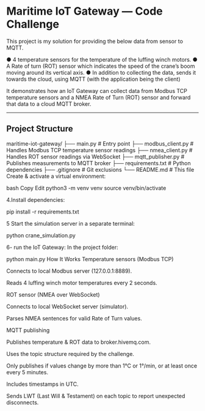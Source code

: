 # Maritime IoT Gateway — Code Challenge

This project is my solution for providing the below data from sensor to MQTT. 

● 4 temperature sensors for the temperature of the luffing winch motors.
● A Rate of turn (ROT) sensor which indicates the speed of the crane’s boom moving around its
vertical axis.
● In addition to collecting the data, sends it towards the cloud, using MQTT (with the application
being the client)
 
It demonstrates how an IoT Gateway can collect data from Modbus TCP temperature sensors and a NMEA Rate of Turn (ROT) sensor and forward that data to a cloud MQTT broker.

---

## **Project Structure**
maritime-iot-gateway/
├── main.py # Entry point
├── modbus_client.py # Handles Modbus TCP temperature sensor readings
├── nmea_client.py # Handles ROT sensor readings via WebSocket
├── mqtt_publisher.py # Publishes measurements to MQTT broker
├── requirements.txt # Python dependencies
├── .gitignore # Git exclusions
└── README.md # This file
Create & activate a virtual environment:

bash
Copy
Edit
python3 -m venv venv
source venv/bin/activate

4.Install dependencies:

pip install -r requirements.txt

5 Start the simulation server in a separate terminal:

python crane_simulation.py

6- run the IoT Gateway:
In the project folder:


python main.py
How It Works
 Temperature sensors (Modbus TCP)

Connects to local Modbus server (127.0.0.1:8889).

Reads 4 luffing winch motor temperatures every 2 seconds.



 ROT sensor (NMEA over WebSocket)

Connects to local WebSocket server (simulator).

Parses NMEA sentences for valid Rate of Turn values.

 MQTT publishing

Publishes temperature & ROT data to broker.hivemq.com.

Uses the topic structure required by the challenge.

Only publishes if values change by more than 1°C or 1°/min, or at least once every 5 minutes.

Includes timestamps in UTC.

Sends LWT (Last Will & Testament) on each topic to report unexpected disconnects.